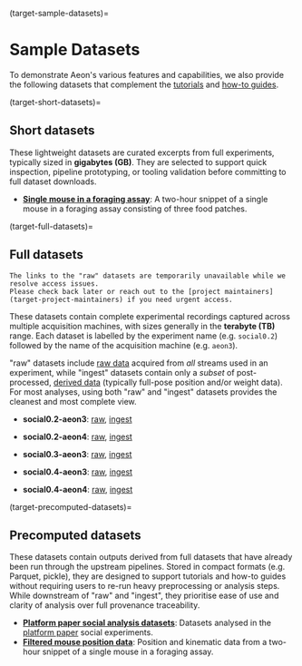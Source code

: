 (target-sample-datasets)=
# Sample Datasets
To demonstrate Aeon's various features and capabilities, we also provide the following datasets that complement the [tutorials](target-tutorials) and [how-to guides](target-how-to).

(target-short-datasets)=
## Short datasets
These lightweight datasets are curated excerpts from full experiments, typically sized in **gigabytes (GB)**.
They are selected to support quick inspection, pipeline prototyping, or tooling validation before committing to full dataset downloads.

- [**Single mouse in a foraging assay**](sample-data-single-mouse-foraging:): A two-hour snippet of a single mouse in a foraging assay consisting of three food patches.

(target-full-datasets)=
## Full datasets

```{note}
The links to the "raw" datasets are temporarily unavailable while we resolve access issues. 
Please check back later or reach out to the [project maintainers](target-project-maintainers) if you need urgent access.
```

These datasets contain complete experimental recordings captured across multiple acquisition machines, with sizes generally in the **terabyte (TB)** range.
Each dataset is labelled by the experiment name (e.g. `social0.2`) followed by the name of the acquisition machine (e.g. `aeon3`).

"raw" datasets include [raw data](target-data-provenance-raw) acquired from _all_ streams used in an experiment, while "ingest" datasets contain only a _subset_ of post-processed, [derived data](target-data-provenance-derived) (typically full-pose position and/or weight data).
For most analyses, using both "raw" and "ingest" datasets provides the cleanest and most complete view. 

- **social0.2-aeon3**: [raw](), [ingest](https://app.globus.org/file-manager?origin_id=35289aa3-af85-44aa-8f95-16167a47fde4&origin_path=%2F)

- **social0.2-aeon4**: [raw](), [ingest](https://app.globus.org/file-manager?origin_id=ca754f8a-e774-4aa8-b52e-2137d268764d&origin_path=%2F)

- **social0.3-aeon3**: [raw](), [ingest](https://app.globus.org/file-manager?origin_id=37ce19e9-e0d1-41cb-b29d-51ca7a09d768&origin_path=%2F)

- **social0.4-aeon3**: [raw](), [ingest](https://app.globus.org/file-manager?origin_id=fd732cba-fbda-47f5-810f-35fca21582e1&origin_path=%2F)

- **social0.4-aeon4**: [raw](), [ingest](https://app.globus.org/file-manager?origin_id=fd732cba-fbda-47f5-810f-35fca21582e1&origin_path=%2F)

(target-precomputed-datasets)=
## Precomputed datasets
These datasets contain outputs derived from full datasets that have already been run through the upstream pipelines.
Stored in compact formats (e.g. Parquet, pickle), they are designed to support tutorials and how-to guides without requiring users to re-run heavy preprocessing or analysis steps.
While downstream of "raw" and "ingest", they prioritise ease of use and clarity of analysis over full provenance traceability.

- [**Platform paper social analysis datasets**](https://app.globus.org/file-manager?origin_id=2c09d69d-8ba0-4ca4-9762-7c784949e5c1&origin_path=%2F
): Datasets analysed in the [platform paper](aeon-paper:) social experiments.
- [**Filtered mouse position data**](https://app.globus.org/file-manager?origin_id=65b637ce-8146-4305-8cb8-d87b526a9ff6&origin_path=%2F): Position and kinematic data from a two-hour snippet of a single mouse in a foraging assay.